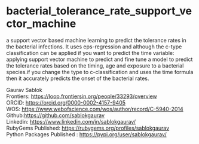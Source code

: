 # bacterial_tolerance_rate_support_vector_machine
a support vector based machine learning to predict the tolerance rates in the bacterial infections. It uses eps-regression and although the c-type classification can be applied if you want to predict the time variable: applying support vector machine to predict and fine tune a model to predict the tolerance rates based on the timing, age and exposure to a bacterial species.if you change the type to c-classification and uses the time formula then it accurately predicts the onset of the bacterial rates.

Gaurav Sablok \
Frontiers: https://loop.frontiersin.org/people/33293/overview \
ORCID: https://orcid.org/0000-0002-4157-9405 \
WOS: https://www.webofscience.com/wos/author/record/C-5940-2014 \
Github:https://github.com/sablokgaurav \
Linkedin: https://www.linkedin.com/in/sablokgaurav/ \
RubyGems Published: https://rubygems.org/profiles/sablokgaurav \
Python Packages Published : https://pypi.org/user/sablokgaurav/
